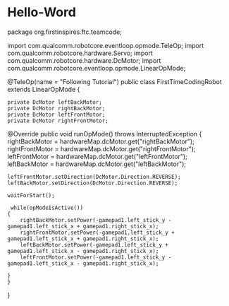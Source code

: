 # Hello-Word

package org.firstinspires.ftc.teamcode;

import com.qualcomm.robotcore.eventloop.opmode.TeleOp;
import com.qualcomm.robotcore.hardware.Servo;
import com.qualcomm.robotcore.hardware.DcMotor;
import com.qualcomm.robotcore.eventloop.opmode.LinearOpMode;



@TeleOp(name = "Following Tutorial")
public class FirstTimeCodingRobot extends LinearOpMode 
{
    
    private DcMotor leftBackMotor;
    private DcMotor rightBackMotor;
    private DcMotor leftFrontMotor;
    private DcMotor rightFrontMotor;
@Override
    public void runOpMode() throws InterruptedException
    {
    rightBackMotor = hardwareMap.dcMotor.get("rightBackMotor");
    rightFrontMotor = hardwareMap.dcMotor.get("rightFrontMotor");
    leftFrontMotor = hardwareMap.dcMotor.get("leftFrontMotor");
    leftBackMotor = hardwareMap.dcMotor.get("leftBackMotor");
    
    
    leftFrontMotor.setDirection(DcMotor.Direction.REVERSE);
    leftBackMotor.setDirection(DcMotor.Direction.REVERSE);
    
    waitForStart();
    
     while(opModeIsActive())
    {
        rightBackMotor.setPower(-gamepad1.left_stick_y - gamepad1.left_stick_x + gamepad1.right_stick_x);
        rightFrontMotor.setPower(-gamepad1.left_stick_y + gamepad1.left_stick_x + gamepad1.right_stick_x);
        leftBackMotor.setPower(-gamepad1.left_stick_y + gamepad1.left_stick_x - gamepad1.right_stick_x);
        leftFrontMotor.setPower(-gamepad1.left_stick_y - gamepad1.left_stick_x - gamepad1.right_stick_x);
        
    }
    }
}
